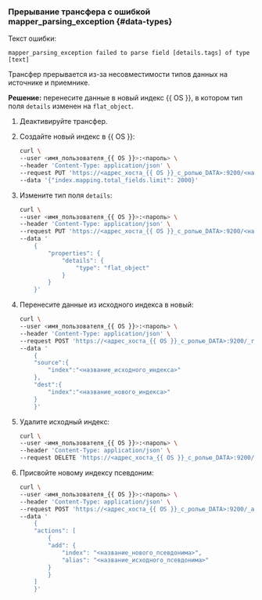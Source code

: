 ### Прерывание трансфера с ошибкой mapper_parsing_exception {#data-types}

Текст ошибки:

```text
mapper_parsing_exception failed to parse field [details.tags] of type [text]
```

Трансфер прерывается из-за несовместимости типов данных на источнике и приемнике.

**Решение:** перенесите данные в новый индекс {{ OS }}, в котором тип поля `details` изменен на `flat_object`.

1. Деактивируйте трансфер.

1. Создайте новый индекс в {{ OS }}:

    ```bash
    curl \
    --user <имя_пользователя_{{ OS }}>:<пароль> \
    --header 'Content-Type: application/json' \
    --request PUT 'https://<адрес_хоста_{{ OS }}_с_ролью_DATA>:9200/<название_нового_индекса>/_settings' \
    --data '{"index.mapping.total_fields.limit": 2000}'
    ```

1. Измените тип поля `details`:

    ```bash
    curl \
    --user <имя_пользователя_{{ OS }}>:<пароль> \
    --header 'Content-Type: application/json' \
    --request PUT 'https://<адрес_хоста_{{ OS }}_с_ролью_DATA>:9200/<название_нового_индекса>/_mapping' \
    --data '
        {
            "properties": {
                "details": {
                    "type": "flat_object"
                }
            }
        }'
    ```    

1. Перенесите данные из исходного индекса в новый:

    ```bash
    curl \
    --user <имя_пользователя_{{ OS }}>:<пароль> \
    --header 'Content-Type: application/json' \
    --request POST 'https://<адрес_хоста_{{ OS }}_с_ролью_DATA>:9200/_reindex' \
    --data '
        {
        "source":{
            "index":"<название_исходного_индекса>"
        },
        "dest":{
            "index":"<название_нового_индекса>"
        }
        }'
    ```

1. Удалите исходный индекс:

    ```bash
    curl \
    --user <имя_пользователя_{{ OS }}>:<пароль> \
    --header 'Content-Type: application/json' \
    --request DELETE 'https://<адрес_хоста_{{ OS }}_с_ролью_DATA>:9200/<название_исходного_индекса>'
    ```

1. Присвойте новому индексу псевдоним:

    ```bash
    curl \
    --user <имя_пользователя_{{ OS }}>:<пароль> \
    --header 'Content-Type: application/json' \
    --request POST 'https://<адрес_хоста_{{ OS }}_с_ролью_DATA>:9200/_aliases' \
    --data '
        {
        "actions": [
            {
            "add": {
                "index": "<название_нового_псевдонима>",
                "alias": "<название_исходного_псевдонима>"
            }
            }
        ]
        }'
    ```
